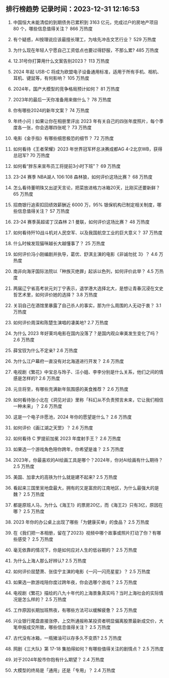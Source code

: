 
## 排行榜趋势 记录时间：2023-12-31 12:16:53
  
  1. 中国恒大未能清偿的到期债务已累积到 3163 亿元，完成过户的房地产项目 80 个，哪些信息值得关注？ 866 万热度
    
  2. 有个疑惑，AI按理说应该最擅长理工，为啥先冲击文艺行业？ 529 万热度
    
  3. 为什么现在年轻人宁愿自己工资低点也要过得舒服，不那么累? 485 万热度
    
  4. 12.31号你打算用什么文案告别2023？ 113 万热度
    
  5. 2024 年起 USB-C 将成为欧盟电子设备通用标准，适用于所有手机、相机、耳机、键鼠等，有何影响？ 105 万热度
    
  6. 2024年，国产大模型的竞争格局预计如何？ 81 万热度
    
  7. 2023年的最后一天你准备用来做什么？ 78 万热度
    
  8. 你有哪些2024的新年文案？ 74 万热度
    
  9. 年终小问丨如果让你在相册里评出 2023 年有关自己的四张年度照片，每个季度各一张，你会选哪四张呢？ 73 万热度
    
  10. 电影《金手指》有哪些细思极恐的细节？ 72 万热度
    
  11. 如何看待《王者荣耀》2023 年世界冠军杯总决赛成都AG 4-2北京WB，获得总冠军? 70 万热度
    
  12. 如何看“胖东来宣布员工将提前3小时下班”？ 69 万热度
    
  13. 23-24 赛季 NBA湖人 106:108 森林狼，如何评价这场比赛？ 68 万热度
    
  14. 怎么看待董明珠又出逆天言论，把菜放进格力冰箱20天，比刚买还要新鲜？ 65 万热度
    
  15. 招商银行追索扣回绩效薪酬近 6000 万，95% 银保机构已制定相关制度，哪些信息值得关注？ 57 万热度
    
  16. 23-24 赛季英超诺丁汉森林 2:1 曼联，如何评价这场比赛？ 48 万热度
    
  17. 如何看待歼10战斗机对人民空军、以及我国航空工业的巨大意义？ 37 万热度
    
  18. 什么时候发现猫咪越长大越懂事了？ 25 万热度
    
  19. 如何评价冯小刚编剧并执导，葛优、舒淇主演的电影《非诚勿扰 3》？ 4.6 万热度
    
  20. 南非向海牙国际法院以「种族灭绝罪」起诉以色列，如何评价此举？ 4.5 万热度
    
  21. 两届辽宁省高考状元刘丁宁表示，退学港大选择北大，是想让青春沉浸在文史哲艺术里，如何评价她的选择？ 3.8 万热度
    
  22. 关羽自己在酒馆里暴露了自己杀人的事实，那为什么周围的人无动于衷？ 3.1 万热度
    
  23. 如何评价周深和陈楚生演唱的凄美地? 2.7 万热度
    
  24. 为什么 2023 年好莱坞电影在国内没落了？是国内观众审美发生变化了吗？ 2.6 万热度
    
  25. 薛宝钗为什么不定亲? 2.6 万热度
    
  26. 为什么江户幕府一直没有对北海道进行开发？ 2.6 万热度
    
  27. 电视剧《繁花》中宝总与玲子、汪小姐、李李分别是什么关系，他们之间的情感是怎样的? 2.6 万热度
    
  28. 元旦将至，有哪些充满新年氛围感的美食推荐？ 2.6 万热度
    
  29. 如何看待张小北在《洞见对谈》里称「科幻从不负责预言未来，它让我们相信一种未来」？ 2.6 万热度
    
  30. 这是一个电子许愿池，2024 年你的愿望是什么？ 2.6 万热度
    
  31. 如何评价《画江湖之天罡》？ 2.6 万热度
    
  32. 如何看待 C 罗提前加冕 2023 年度射手王？ 2.6 万热度
    
  33. 如果选一个游戏角色陪你跨年，你希望是谁？ 2.5 万热度
    
  34. 2023年，你最喜欢的AI绘画工具是哪个？2024年，你对AI绘画有什么期待？ 2.5 万热度
    
  35. 美国、加拿大的高铁为什么就是建不起来? 2.5 万热度
    
  36. 看起来三国里吴地盘最大，拥有的又是富庶的江南地区，为什么最强大的是魏？ 2.5 万热度
    
  37. 都是原班人马，为什么《海王1》的票房20亿，而《海王2》只有3亿，原因在哪？ 2.5 万热度
    
  38. 2023 年你的办公桌上出现了哪些「为健康买单」的食品？ 2.5 万热度
    
  39. 在《我们把一本相册，留在了2023》视频中哪个故事或照片打动了你？有哪些感受？ 2.5 万热度
    
  40. 毫无依靠的情况下，你是如何应对人生的低谷期的？ 2.5 万热度
    
  41. 为什么上海人那么好辨认? 2.5 万热度
    
  42. 如何评价屈楚萧、张佳宁主演的电影《一闪一闪亮星星》？ 2.5 万热度
    
  43. 如果选一款游戏陪你度过跨年夜，你会选哪个游戏？ 2.5 万热度
    
  44. 电视剧《繁花》描绘的八九十年代的上海景象真实吗？当时上海社会的实际情况是怎么样的？ 2.5 万热度
    
  45. 工作原因长期加班熬夜，有哪些方法可以缓解疲惫？ 2.5 万热度
    
  46. 兴业银行尾盘直接涨停，上交所通报称某投资者明显偏离股票最新成交价，大笔申报成交所致，哪些信息值得关注？ 2.5 万热度
    
  47. 古代没有冰箱，一瓶猪油可以存多久不变质? 2.5 万热度
    
  48. 网剧《三大队》第 17-18 集拍得如何？有哪些值得关注的剧情点？ 2.5 万热度
    
  49. 对于2024年股市你抱有什么期望？ 2.4 万热度
    
  50. 大模型的终局是「通用」还是「专用」？ 2.4 万热度
    